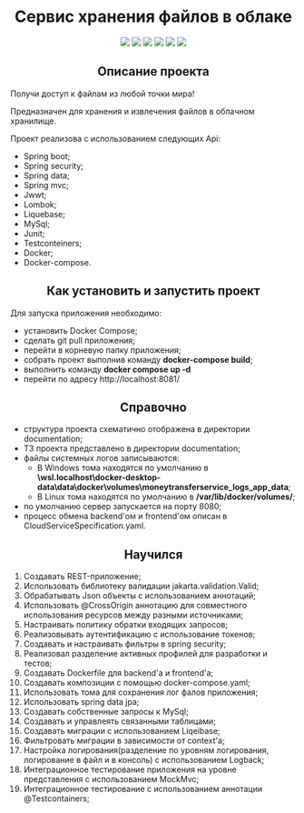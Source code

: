 <h1 align="center"><b> Сервис хранения файлов в облаке </b> </h1>

<p align="center">

<img src="https://img.shields.io/badge/made-Madmaxim22-blue">
<img src="https://img.shields.io/badge/JDK-17-blue">
<img src="https://img.shields.io/github/stars/Madmaxim22/CloudService?color=yellow">
<img src="https://img.shields.io/github/forks/Madmaxim22/CloudService?color=blue">
<img src="https://img.shields.io/github/watchers/Madmaxim22/CloudService?color=blue">
<img src="https://img.shields.io/github/downloads/Madmaxim22/CloudService/total?color=blue">
</p>

<h2 align="center"><b>Описание проекта</b></h2>
Получи доступ к файлам из любой точки мира!   

Предназначен для хранения и извлечения файлов в облачном хранилище.

Проект реализова с использованием следующих Api:
- Spring boot;
- Spring security;
- Spring data;
- Spring mvc;
- Jwwt;
- Lombok;
- Liquebase;
- MySql;
- Junit;
- Testconteiners;
- Docker;
- Docker-compose.

<h2 align="center"><b>Как установить и запустить проект</b></h2>

Для запуска приложения необходимо:
- установить Docker Compose;
- сделать git pull приложения;
- перейти в корневую папку приложения;
- собрать проект выполнив команду **docker-compose build**;
- выполнить команду **docker compose up -d**
- перейти по адресу http://localhost:8081/

<h2 align="center"><b>Справочно</b></h2>

- структура проекта схематично отображена в директории documentation;  
- ТЗ проекта представлено в директории documentation;  
- файлы системных логов записываются:   
  - В Windows тома находятся по умолчанию в **\\wsl.localhost\docker-desktop-data\data\docker\volumes\moneytransferservice_logs_app\_data**;  
  - В Linux тома находятся по умолчанию в **/var/lib/docker/volumes/**;  
- по умолчанию сервер запускается на порту 8080;  
- процесс обмена backend'ом и frontend'ом описан в CloudServiceSpecification.yaml.   
 

<h2 align="center"><b> Научился </b></h2>

1. Создавать REST-приложение;
2. Использовать библиотеку валидации jakarta.validation.Valid;
3. Обрабатывать Json объекты с использованием аннотаций;
4. Использовать @CrossOrigin аннотацию для совместного использования ресурсов между разными источниками;
5. Настраивать политику обратки входящих запросов;
6. Реализовывать аутентификацию с использование токенов;
7. Создавать и настраивать фильтры в spring security;
8. Реализовал разделение активных профилей для разработки и тестов;
9. Создавать Dockerfile для backend'а и frontend'а;
10. Создавать композиции с помощью docker-compose.yaml;
11. Использовать тома для сохранения лог фалов приложения;
12. Использовать spring data jpa;
13. Создавать собственные запросы к MySql;
14. Создавать и управлеять связанными таблицами;
15. Создавать миграции с использованием Liqeibase;
16. Фильтровать миграции в зависимости от context'a;
17. Настройка логирования(разделение по уровням логирования, логирование в файл и в консоль) с использованием Logback;
18. Интеграционное тестирование приложения на уровне представления с использованием MockMvc;
19. Интеграционное тестирование с использованием аннотации @Testcontainers;